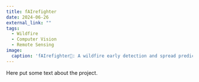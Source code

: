 ```yaml
---
title: fAIrefighter
date: 2024-06-26
external_link: ""
tags:
  - Wildfire
  - Computer Vision
  - Remote Sensing
image:
  caption: 'fAIrefighter🧯: A wildfire early detection and spread prediction AI-driven decision support tool'
---
```


Here put some text about the project. 

<!--more-->
